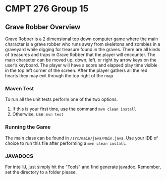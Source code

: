 # CMPT 276 Group 15
## Grave Robber Overview

Grave Robber is a 2 dimensional top down computer game where the main character is a grave robber who runs away from skeletons and zombies in a graveyard while digging for treasure found in the graves. 
There are all kinds of treasures and traps in Grave Robber that the player will encounter. 
The main character can be moved up, down, left, or right by arrow keys on the user’s keyboard. 
The player will have a score and elapsed play time visible in the top left corner of the screen.
After the player gathers all the red hearts they may exit through the top right of the map.

### Maven Test
To run all the unit tests perform one of the two options. 
1. If this is your first time, use the command `mvn clean install`
2. Otherwise, use: `mvn test`

### Running the Game
The main class can be found in `/src/main/java/Main.java`. 
Use your IDE of choice to run this file after performing a `mvn clean install`.

### JAVADOCS
For intelliJ, just simply hit the "Tools" and find generate javadoc. Remember, set the directory to a folder please. 
